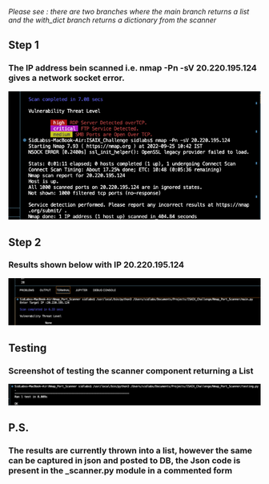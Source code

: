 _Please see : there are two branches where the main branch returns a list and the with_dict branch returns a dictionary from the scanner_

## Step 1
### The IP address bein scanned i.e. nmap -Pn -sV 20.220.195.124 gives a network socket error.
![error image](./step1.png)



## Step 2

### Results shown below with IP 20.220.195.124

![Results](./step2.png)

## Testing

### Screenshot of testing the scanner component returning a List

![Test Results](./test.png)


## P.S.

### The results are currently thrown into a list, however the same can be captured in json and posted to DB, the Json code is present in the _scanner.py module in a commented form
